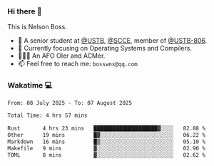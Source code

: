 ### Hi there 👋

<!--
**bosswnx/bosswnx** is a ✨ _special_ ✨ repository because its `README.md` (this file) appears on your GitHub profile.

Here are some ideas to get you started:

- 🔭 I’m currently working on ...
- 🌱 I’m currently learning ...
- 👯 I’m looking to collaborate on ...
- 🤔 I’m looking for help with ...
- 💬 Ask me about ...
- 📫 How to reach me: ...
- 😄 Pronouns: ...
- ⚡ Fun fact: ...
-->

This is Nelson Boss.

- 🏫 A senior student at [@USTB](https://www.ustb.edu.cn/), [@SCCE](https://scce.ustb.edu.cn/), member of [@USTB-806](https://ustb-806.github.io/).
- 🌱 Currently focusing on Operating Systems and Compilers.
- 🧑🏻‍💻 An AFO OIer and ACMer.
- 📫 Feel free to reach me: `bosswnx@qq.com`

### Wakatime 💻

<!--START_SECTION:waka-->

```txt
From: 08 July 2025 - To: 07 August 2025

Total Time: 4 hrs 57 mins

Rust       4 hrs 23 mins   ████████████████████▓░░░░   82.88 %
Other      19 mins         █▓░░░░░░░░░░░░░░░░░░░░░░░   06.22 %
Markdown   16 mins         █▒░░░░░░░░░░░░░░░░░░░░░░░   05.10 %
Makefile   9 mins          ▓░░░░░░░░░░░░░░░░░░░░░░░░   02.90 %
TOML       8 mins          ▓░░░░░░░░░░░░░░░░░░░░░░░░   02.62 %
```

<!--END_SECTION:waka-->
